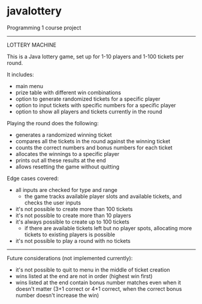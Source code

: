 # javalottery
Programming 1 course project

- - - - - - - - - - - - - - - - - - - - - - - - - - - - - - - - - - - - - - - -

LOTTERY MACHINE

This is a Java lottery game, set up for 1-10 players and 1-100 tickets per round.

It includes:
- main menu
- prize table with different win combinations
- option to generate randomized tickets for a specific player
- option to input tickets with specific numbers for a specific player
- option to show all players and tickets currently in the round

Playing the round does the following:
- generates a randomized winning ticket
- compares all the tickets in the round against the winning ticket
- counts the correct numbers and bonus numbers for each ticket
- allocates the winnings to a specific player
- prints out all these results at the end
- allows resetting the game without quitting 

Edge cases covered:
- all inputs are checked for type and range
	* the game tracks available player slots and available tickets, and checks the user inputs
- it's not possible to create more than 100 tickets
- it's not possible to create more than 10 players
- it's always possible to create up to 100 tickets
	* if there are available tickets left but no player spots, allocating more tickets to existing players is possible
- it's not possible to play a round with no tickets

- - - - - - - - - - - - - - - - - - - - - - - - - - - - - - - - - - - - - - - -

Future considerations (not implemented currently):
- it's not possible to quit to menu in the middle of ticket creation
- wins listed at the end are not in order (highest win first)
- wins listed at the end contain bonus number matches even when it doesn't matter (3+1 correct or 4+1 correct, when the correct bonus number doesn't increase the win)

